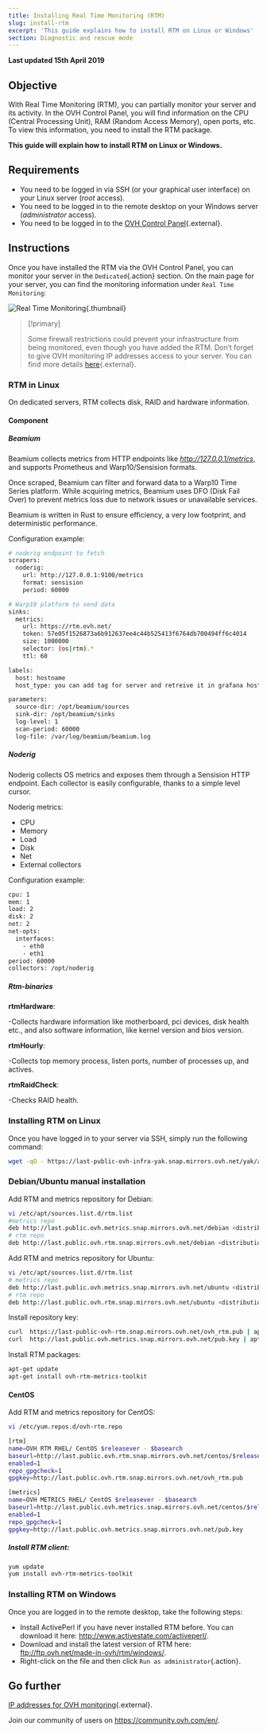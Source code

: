 ```yaml
---
title: Installing Real Time Monitoring (RTM)
slug: install-rtm
excerpt: 'This guide explains how to install RTM on Linux or Windows'
section: Diagnostic and rescue mode
---
```


**Last updated 15th April 2019**

## Objective

With Real Time Monitoring (RTM), you can partially monitor your server and its activity. In the OVH Control Panel, you will find information on the CPU (Central Processing Unit), RAM (Random Access Memory), open ports, etc. To view this information, you need to install the RTM package.

**This guide will explain how to install RTM on Linux or Windows.**

## Requirements

- You need to be logged in via SSH (or your graphical user interface) on your Linux server (*root* access).
- You need to be logged in to the remote desktop on your Windows server (*administrator* access).
- You need to be logged in to the [OVH Control Panel](https://www.ovh.com/auth/?action=gotomanager){.external}.

## Instructions

Once you have installed the RTM via the OVH Control Panel, you can monitor your server in the `Dedicated`{.action} section. On the main page for your server, you can find the monitoring information under `Real Time Monitoring`:

![Real Time Monitoring](images/rtm.png){.thumbnail}

> [!primary]
>
> Some firewall restrictions could prevent your infrastructure from being monitored, even though you have added the RTM. Don’t forget to give OVH monitoring IP addresses access to your server. You can find more details [here](https://docs.ovh.com/ie/en/dedicated/monitoring-ip-ovh/){.external}.
> 

### RTM in Linux
On dedicated servers, RTM collects disk, RAID and hardware information.


#### Component

##### Beamium

Beamium collects metrics from HTTP endpoints like _http://127.0.0.1/metrics_, and supports Prometheus and Warp10/Sensision formats. 

Once scraped, Beamium can filter and forward data to a Warp10 Time Series platform. While acquiring metrics, Beamium uses DFO (Disk Fail Over) to prevent metrics loss due to network issues or unavailable services.

Beamium is written in Rust to ensure efficiency, a very low footprint, and deterministic performance.

Configuration example:

```sh
# noderig endpoint to fetch
scrapers:
  noderig:
    url: http://127.0.0.1:9100/metrics
    format: sensision
    period: 60000

# Warp10 platform to send data
sinks:
  metrics:
    url: https://rtm.ovh.net/
    token: 57e05f1526873a6b912637ee4c44b525413f6764db700494ff6c4014
    size: 1000000
    selector: (os|rtm).*
    ttl: 60

labels:
  host: hostname
  host_type: you can add tag for server and retreive it in grafana host list

parameters:
  source-dir: /opt/beamium/sources
  sink-dir: /opt/beamium/sinks
  log-level: 1
  scan-period: 60000
  log-file: /var/log/beamium/beamium.log
```


##### Noderig

Noderig collects OS metrics and exposes them through a Sensision HTTP endpoint. Each collector is easily configurable, thanks to a simple level cursor.

Noderig metrics:

* CPU
* Memory
* Load
* Disk
* Net
* External collectors

Configuration example:

```sh
cpu: 1
mem: 1
load: 2
disk: 2
net: 2
net-opts:
  interfaces:
    - eth0
    - eth1
period: 60000
collectors: /opt/noderig
```

##### Rtm-binaries

**rtmHardware**:

-Collects hardware information like motherboard, pci devices, disk health etc., and also software information, like kernel version and bios version.

**rtmHourly**:

-Collects top memory process, listen ports, number of processes up, and actives.

**rtmRaidCheck**:

-Checks RAID health.

### Installing RTM on Linux

Once you have logged in to your server via SSH, simply run the following command:

```sh
wget -qO - https://last-public-ovh-infra-yak.snap.mirrors.ovh.net/yak/archives/apply.sh | OVH_PUPPET_MANIFEST=distribyak/catalog/master/puppet/manifests/common/rtmv2.pp bash
```

### Debian/Ubuntu manual installation

Add RTM and metrics repository for Debian:

```sh
vi /etc/apt/sources.list.d/rtm.list
#metrics repo
deb http://last.public.ovh.metrics.snap.mirrors.ovh.net/debian <distribution codename> main
# rtm repo
deb http://last.public.ovh.rtm.snap.mirrors.ovh.net/debian <distribution codename> main
```

Add RTM and metrics repository for Ubuntu:

```sh
vi /etc/apt/sources.list.d/rtm.list
# metrics repo
deb http://last.public.ovh.metrics.snap.mirrors.ovh.net/ubuntu <distribution codename> main
# rtm repo
deb http://last.public.ovh.rtm.snap.mirrors.ovh.net/ubuntu <distribution codename> main

```
Install repository key:

```sh
curl  https://last-public-ovh-rtm.snap.mirrors.ovh.net/ovh_rtm.pub | apt-key add -
curl  http://last.public.ovh.metrics.snap.mirrors.ovh.net/pub.key | apt-key add -
```

Install RTM packages:

```sh
apt-get update
apt-get install ovh-rtm-metrics-toolkit
```

#### CentOS

Add RTM and metrics repository for CentOS:

```sh
vi /etc/yum.repos.d/ovh-rtm.repo

[rtm]
name=OVH RTM RHEL/ CentOS $releasever - $basearch
baseurl=http://last.public.ovh.rtm.snap.mirrors.ovh.net/centos/$releasever/$basearch/Packages/
enabled=1
repo_gpgcheck=1
gpgkey=http://last.public.ovh.rtm.snap.mirrors.ovh.net/ovh_rtm.pub

[metrics]
name=OVH METRICS RHEL/ CentOS $releasever - $basearch
baseurl=http://last.public.ovh.metrics.snap.mirrors.ovh.net/centos/$releasever/$basearch/Packages/
enabled=1
repo_gpgcheck=1
gpgkey=http://last.public.ovh.metrics.snap.mirrors.ovh.net/pub.key
```

##### Install RTM client:


```sh
yum update
yum install ovh-rtm-metrics-toolkit
```

### Installing RTM on Windows

Once you are logged in to the remote desktop, take the following steps:

- Install ActivePerl if you have never installed RTM before. You can download it here: <http://www.activestate.com/activeperl/>.
- Download and install the latest version of RTM here: <ftp://ftp.ovh.net/made-in-ovh/rtm/windows/>.
- Right-click on the file and then click `Run as administrator`{.action}.

## Go further

[IP addresses for OVH monitoring](https://docs.ovh.com/ie/en/dedicated/monitoring-ip-ovh/){.external}.

Join our community of users on <https://community.ovh.com/en/>.